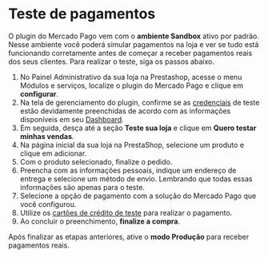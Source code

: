 # Teste de pagamentos
 
O plugin do Mercado Pago vem com o **ambiente Sandbox** ativo por padrão. Nesse ambiente você poderá simular pagamentos na loja e ver se tudo está funcionando corretamente antes de começar a receber pagamentos reais dos seus clientes. Para realizar o teste, siga os passos abaixo.
 
1. No Painel Administrativo da sua loja na Prestashop, acesse o menu Módulos e serviços, localize o plugin do Mercado Pago e clique em **configurar**.
2. Na tela de gerenciamento do plugin, confirme se as [credenciais](https://www.mercadopago[FAKER][URL][DOMAIN]/developers/pt/guides/credentials/credentials) de teste estão devidamente preenchidas de acordo com as informações disponíveis em seu [Dashboard](https://www.mercadopago[FAKER][URL][DOMAIN]/developers/pt/guides/additional-content/your-integrations/introduction).
3. Em seguida, desça até a seção **Teste sua loja** e clique em **Quero testar minhas vendas**. 
4. Na página inicial da sua loja na PrestaShop, selecione um produto e clique em adicionar.
5. Com o produto selecionado, finalize o pedido.
6. Preencha com as informações pessoais, indique um endereço de entrega e selecione um método de envio. Lembrando que todas essas informações são apenas para o teste.
7. Selecione a opção de pagamento com a solução do Mercado Pago que você configurou.
8. Utilize os [cartões de crédito de teste](/developers/pt/guides/additional-content/testing/test-cards) para realizar o pagamento.
9. Ao concluir o preenchimento, **finalize a compra**.
 
Após finalizar as etapas anteriores, ative o **modo Produção** para receber pagamentos reais.
 
